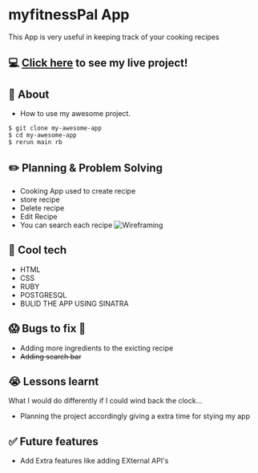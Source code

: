 # myfitnessPal App
This App is very useful in keeping track of your cooking recipes

## :computer: [Click here](https://obscure-ravine-20246.herokuapp.com/) to see my live project!

## :page_facing_up: About
- How to use my awesome project.
```
$ git clone my-awesome-app
$ cd my-awesome-app
$ rerun main rb
```

## :pencil2: Planning & Problem Solving
- Cooking App used to create recipe 
- store recipe
- Delete recipe
- Edit Recipe
- You can search each recipe
![Wireframing]()

## :rocket: Cool tech
- HTML
- CSS
- RUBY 
- POSTGRESQL
- BULID THE APP USING SINATRA

## :scream: Bugs to fix :poop:
- Adding more ingredients to the exicting recipe
- <strike>Adding search bar</strike>

## :sob: Lessons learnt
What I would do differently if I could wind back the clock...
- Planning the project accordingly giving a extra time for stying my app 

## :white_check_mark: Future features
- Add Extra features like adding EXternal API's
